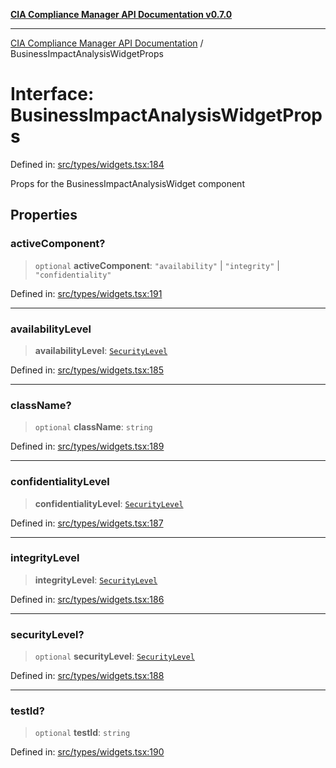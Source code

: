 [**CIA Compliance Manager API Documentation v0.7.0**](../README.md)

***

[CIA Compliance Manager API Documentation](../globals.md) / BusinessImpactAnalysisWidgetProps

# Interface: BusinessImpactAnalysisWidgetProps

Defined in: [src/types/widgets.tsx:184](https://github.com/Hack23/cia-compliance-manager/blob/main/src/types/widgets.tsx#L184)

Props for the BusinessImpactAnalysisWidget component

## Properties

### activeComponent?

> `optional` **activeComponent**: `"availability"` \| `"integrity"` \| `"confidentiality"`

Defined in: [src/types/widgets.tsx:191](https://github.com/Hack23/cia-compliance-manager/blob/main/src/types/widgets.tsx#L191)

***

### availabilityLevel

> **availabilityLevel**: [`SecurityLevel`](../type-aliases/SecurityLevel.md)

Defined in: [src/types/widgets.tsx:185](https://github.com/Hack23/cia-compliance-manager/blob/main/src/types/widgets.tsx#L185)

***

### className?

> `optional` **className**: `string`

Defined in: [src/types/widgets.tsx:189](https://github.com/Hack23/cia-compliance-manager/blob/main/src/types/widgets.tsx#L189)

***

### confidentialityLevel

> **confidentialityLevel**: [`SecurityLevel`](../type-aliases/SecurityLevel.md)

Defined in: [src/types/widgets.tsx:187](https://github.com/Hack23/cia-compliance-manager/blob/main/src/types/widgets.tsx#L187)

***

### integrityLevel

> **integrityLevel**: [`SecurityLevel`](../type-aliases/SecurityLevel.md)

Defined in: [src/types/widgets.tsx:186](https://github.com/Hack23/cia-compliance-manager/blob/main/src/types/widgets.tsx#L186)

***

### securityLevel?

> `optional` **securityLevel**: [`SecurityLevel`](../type-aliases/SecurityLevel.md)

Defined in: [src/types/widgets.tsx:188](https://github.com/Hack23/cia-compliance-manager/blob/main/src/types/widgets.tsx#L188)

***

### testId?

> `optional` **testId**: `string`

Defined in: [src/types/widgets.tsx:190](https://github.com/Hack23/cia-compliance-manager/blob/main/src/types/widgets.tsx#L190)
